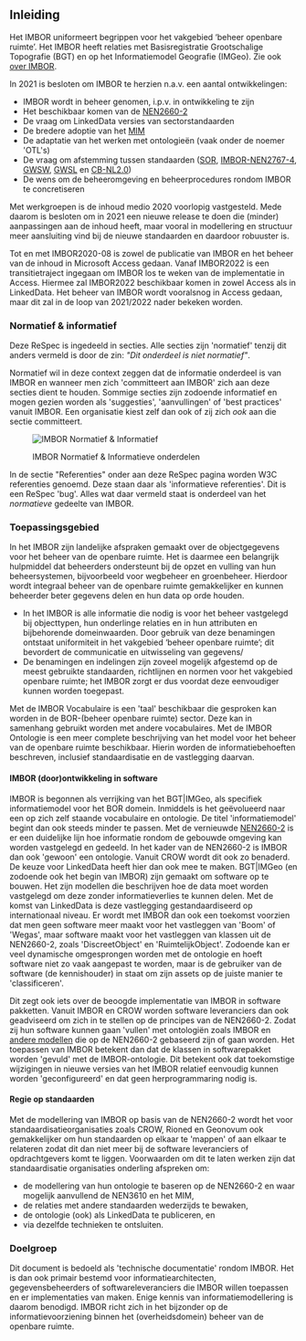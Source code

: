 ## Inleiding

Het IMBOR uniformeert begrippen voor het vakgebied ‘beheer openbare ruimte’. Het IMBOR heeft relaties met Basisregistratie Grootschalige Topografie (BGT) en op het Informatiemodel Geografie (IMGeo). Zie ook [over IMBOR][1].

In 2021 is besloten om IMBOR te herzien n.a.v. een aantal ontwikkelingen:
* IMBOR wordt in beheer genomen, i.p.v. in ontwikkeling te zijn
* Het beschikbaar komen van de [NEN2660-2][2]
* De vraag om LinkedData versies van sectorstandaarden
* De bredere adoptie van het [MIM][8]
* De adaptatie van het werken met ontologieën (vaak onder de noemer 'OTL's)
* De vraag om afstemming tussen standaarden ([SOR][3], [IMBOR-NEN2767-4][4], [GWSW][7], [GWSL][5] en [CB-NL2.0][6])
* De wens om de beheeromgeving en beheerprocedures rondom IMBOR te concretiseren

Met werkgroepen is de inhoud medio 2020 voorlopig vastgesteld. Mede daarom is besloten om in 2021 een nieuwe release te doen die (minder) aanpassingen aan de inhoud heeft, maar vooral in modellering en structuur meer aansluiting vind bij de nieuwe standaarden en daardoor robuuster is.

Tot en met IMBOR2020-08 is zowel de publicatie van IMBOR en het beheer van de inhoud in Microsoft Access gedaan. Vanaf IMBOR2022 is een transitietraject ingegaan om IMBOR los te weken van de implementatie in Access. Hiermee zal IMBOR2022 beschikbaar komen in zowel Access als in LinkedData. Het beheer van IMBOR wordt vooralsnog in Access gedaan, maar dit zal in de loop van 2021/2022 nader bekeken worden.

### Normatief & informatief

Deze ReSpec is ingedeeld in secties. Alle secties zijn 'normatief' tenzij dit anders vermeld is door de zin: <i>"Dit onderdeel is niet normatief"</i>.

<div class='advisement'>
 Normatief wil in deze context zeggen dat de informatie onderdeel is van IMBOR en wanneer men zich 'committeert aan IMBOR' zich aan deze secties dient te houden. Sommige secties zijn zodoende informatief en mogen gezien worden als 'suggesties', 'aanvullingen' of 'best practices' vanuit IMBOR. Een organisatie kiest zelf dan ook of zij zich <i>ook</i> aan die sectie committeert.  
</div>

<figure>

![IMBOR Normatief & Informatief](img/IMBOR_info&normatief.drawio.png?raw=true)
    
<figcaption>IMBOR Normatief & Informatieve onderdelen</figcaption>
</figure>

<div class='note'>
 In de sectie "Referenties" onder aan deze ReSpec pagina worden W3C referenties genoemd. Deze staan daar als 'informatieve referenties'. Dit is een ReSpec 'bug'. Alles wat daar vermeld staat is onderdeel van het <i>normatieve</i> gedeelte van IMBOR.  
</div>

### Toepassingsgebied

In het IMBOR zijn landelijke afspraken gemaakt over de objectgegevens voor het beheer van de openbare ruimte. Het is daarmee een belangrijk hulpmiddel dat beheerders ondersteunt bij de opzet en vulling van hun beheersystemen, bijvoorbeeld voor wegbeheer en groenbeheer. Hierdoor wordt integraal beheer van de openbare ruimte gemakkelijker en kunnen beheerder beter gegevens delen en hun data op orde houden.
* In het IMBOR is alle informatie die nodig is voor het beheer vastgelegd bij objecttypen, hun onderlinge relaties en in hun attributen en bijbehorende domeinwaarden. Door gebruik van deze benamingen ontstaat uniformiteit in het vakgebied ‘beheer openbare ruimte’; dit bevordert de communicatie en uitwisseling van gegevens/
* De benamingen en indelingen zijn zoveel mogelijk afgestemd op de meest gebruikte standaarden, richtlijnen en normen voor het vakgebied openbare ruimte; het IMBOR zorgt er dus voordat deze eenvoudiger kunnen worden toegepast.

Met de IMBOR Vocabulaire is een 'taal' beschikbaar die gesproken kan worden in de BOR-(beheer openbare ruimte) sector. Deze kan in samenhang gebruikt worden met andere vocabulaires. Met de IMBOR Ontologie is een meer complete beschrijving van het model voor het beheer van de openbare ruimte beschikbaar. Hierin worden de informatiebehoeften beschreven, inclusief standaardisatie en de vastlegging daarvan. 

#### IMBOR (door)ontwikkeling in software

IMBOR is begonnen als verrijking van het BGT|IMGeo, als specifiek informatiemodel voor het BOR domein. Inmiddels is het geëvolueerd naar een op zich zelf staande vocabulaire en ontologie. De titel 'informatiemodel' begint dan ook steeds minder te passen. Met de vernieuwde [NEN2660-2][9] is er een duidelijke lijn hoe informatie rondom de gebouwde omgeving kan worden vastgelegd en gedeeld.  In het kader van de NEN2660-2 is IMBOR dan ook 'gewoon' een ontologie. Vanuit CROW wordt dit ook zo benaderd. De keuze voor LinkedData heeft hier dan ook mee te maken. BGT|IMGeo (en zodoende ook het begin van IMBOR) zijn gemaakt om software op te bouwen. Het zijn modellen die beschrijven hoe de data moet worden vastgelegd om deze zonder informatieverlies te kunnen delen. Met de komst van LinkedData is deze vastlegging gestandaardiseerd op internationaal niveau. Er wordt met IMBOR dan ook een toekomst voorzien dat men geen software meer maakt voor het vastleggen van 'Boom' of 'Wegas', maar software maakt voor het vastleggen van klassen uit de NEN2660-2, zoals 'DiscreetObject' en 'RuimtelijkObject'. Zodoende kan er veel dynamische omgesprongen worden met de ontologie en hoeft software niet zo vaak aangepast te worden, maar is de gebruiker van de software (de kennishouder) in staat om zijn assets op de juiste manier te 'classificeren'. 

Dit zegt ook iets over de beoogde implementatie van IMBOR in software pakketten. Vanuit IMBOR en CROW worden software leveranciers dan ook geadviseerd om zich in te stellen op de principes van de NEN2660-2. Zodat zij hun software kunnen gaan 'vullen' met ontologiën zoals IMBOR en [andere modellen](#referentiemodellen-1) die op de NEN2660-2 gebaseerd zijn of gaan worden. Het toepassen van IMBOR betekent dan dat de klassen in softwarepakket worden 'gevuld' met de IMBOR-ontologie. Dit betekent ook dat toekomstige wijzigingen in nieuwe versies van het IMBOR relatief eenvoudig kunnen worden 'geconfigureerd' en dat geen herprogrammaring nodig is. 

#### Regie op standaarden
Met de modellering van IMBOR op basis van de NEN2660-2 wordt het voor standaardisatieorganisaties zoals CROW, Rioned en Geonovum ook gemakkelijker om hun standaarden op elkaar te 'mappen' of aan elkaar te relateren zodat dit dan niet meer bij de software leveranciers of opdrachtgevers komt te liggen. Voorwaarden om dit te laten werken zijn dat standaardisatie organisaties onderling afspreken om:
* de modellering van hun ontologie te baseren op de NEN2660-2 en waar mogelijk aanvullend de NEN3610 en het MIM,
* de relaties met andere standaarden wederzijds te bewaken,
* de ontologie (ook) als LinkedData te publiceren, en
* via dezelfde technieken te ontsluiten.

### Doelgroep

Dit document is bedoeld als 'technische documentatie' rondom IMBOR. Het is dan ook primair bestemd voor informatiearchitecten, gegevensbeheerders of softwareleveranciers die IMBOR willen toepassen en er implementaties van maken. Enige kennis van informatiemodellering is daarom benodigd. IMBOR richt zich in het bijzonder op de informatievoorziening binnen het (overheidsdomein) beheer van de openbare ruimte.

[1]: https://www.crow.nl/thema-s/management-openbare-ruimte/imbor/over-imbor
[2]: https://www.nen.nl/nieuws/normontwerp-informatiemodellering-van-gebouwde-omgeving-ter-commentaar/
[3]: https://docs.geostandaarden.nl/disgeo/hiso/
[4]: https://www.nen.nl/nieuws/conditiemeting/eerste-stap-eenduidige-aansluiting-tussen-imbor-en-nen-2767-gezet/
[5]: https://www.linkedin.com/pulse/start-ontwikkeling-gegevenswoordenboek-stedelijk-licht-verhoeven?trk=read_related_article-card_title
[6]: https://www.bimloket.nl/p/98/CB-NL 
[7]: https://www.crow.nl/thema-s/management-openbare-ruimte/imbor/de-relatie-tussen-imbor-en-gwsw
[8]: https://www.geonovum.nl/geo-standaarden/metamodel-informatiemodellering-mim
[9]: https://www.nen.nl/elasticsearch/?search=2660-2&sortmode=asc&viewmode=list
